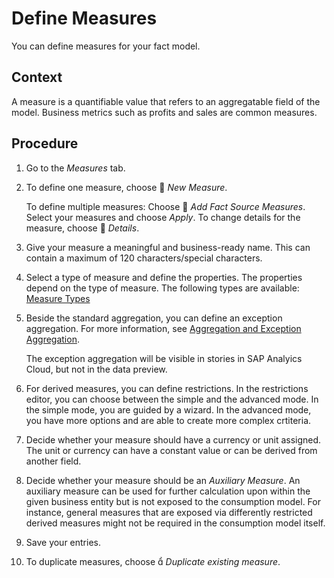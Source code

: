<!-- loiod430469a36ba4d5fa2fc90ee8cf7b944 -->

<link rel="stylesheet" type="text/css" href="../css/sap-icons.css"/>

# Define Measures

You can define measures for your fact model.



## Context

A measure is a quantifiable value that refers to an aggregatable field of the model. Business metrics such as profits and sales are common measures.



<a name="loiod430469a36ba4d5fa2fc90ee8cf7b944__steps_xvf_n5j_j4b"/>

## Procedure

1.  Go to the *Measures* tab.

2.  To define one measure, choose <span class="FPA-icons"></span> *New Measure*.

    To define multiple measures: Choose <span class="FPA-icons"></span> *Add Fact Source Measures*. Select your measures and choose *Apply*. To change details for the measure, choose <span class="FPA-icons"></span> *Details*.

3.  Give your measure a meaningful and business-ready name. This can contain a maximum of 120 characters/special characters.

4.  Select a type of measure and define the properties. The properties depend on the type of measure. The following types are available: [Measure Types](measure-types-f37eaaf.md)

5.  Beside the standard aggregation, you can define an exception aggregation. For more information, see [Aggregation and Exception Aggregation](aggregation-and-exception-aggregation-7696e25.md).

    The exception aggregation will be visible in stories in SAP Analyics Cloud, but not in the data preview.

6.  For derived measures, you can define restrictions. In the restrictions editor, you can choose between the simple and the advanced mode. In the simple mode, you are guided by a wizard. In the advanced mode, you have more options and are able to create more complex crtiteria.

7.  Decide whether your measure should have a currency or unit assigned. The unit or currency can have a constant value or can be derived from another field.

8.  Decide whether your measure should be an *Auxiliary Measure*. An auxiliary measure can be used for further calculation upon within the given business entity but is not exposed to the consumption model. For instance, general measures that are exposed via differently restricted derived measures might not be required in the consumption model itself.

9.  Save your entries.

10. To duplicate measures, choose <span class="SAP-icons"></span> *Duplicate existing measure*.


